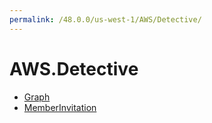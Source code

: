 ```yaml
---
permalink: /48.0.0/us-west-1/AWS/Detective/
---
```


# AWS.Detective



* [Graph](Graph.md)
* [MemberInvitation](MemberInvitation.md)